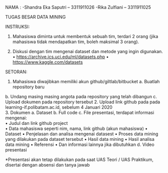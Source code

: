 NAMA : -Shandra Eka Saputri – 3311911026
        -Rika Zulfiani      – 3311911025



TUGAS BESAR DATA MINING 
 
INSTRUKSI: 
1.	Mahasiswa diminta untuk membentuk sebuah tim, terdari 2 orang (jika mahasiswa tidak mendapatkan tim, boleh maksimal 3 orang). 

2.	Diskusi dengan tim mengenai dataset dan metode yang ingin digunakan. 
•	https://archive.ics.uci.edu/ml/datasets.php 
•	https://www.kaggle.com/datasets 
 








SETORAN:  
1.	Mahasiswa diwajibkan memiliki akun github/giltlab/bitbucket 
a.	Buatlah repository baru 


b.	Undang masing masing angota  pada repository yang telah dibangun 
c.	Upload dokumen pada repository tersebut 
2.	Upload link github pada  pada learning-if.polibatam.ac.id, sebelum 4 Januari 2020  
3.	Dokumen 
a.	Dataset 
b.	Full code 
c.	File presentasi, terdapat informasi mengenai:  
•	Judul dan link github project  
•	Data mahasiswa seperti nim, nama, link github (akun mahasiswa) 
•	Dataset 
•	Penjelasan dan analisa mengenai datasest 
•	Proses data mining yang dilakukan pada dataset tersebut 
•	Hasil data mining 
•	Hasil analisa data mining 
•	Referensi 
•	Dan informasi lainnya jika dibutuhkan 
d.	Video presentasi  
 
*Presentasi akan tetap dilakukan pada saat UAS Teori / UAS Praktikum, disertai dengan absensi dan tanya jawab 

